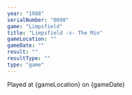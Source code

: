 ```yaml
---
year: "1988"
serialNumber: "0098" 
game: "Limpsfield"
title: "Limpsfield -v- The Min"
gameLocation: ""
gameDate: ""
result: ""
resultType: ""
type: "game"
---
```


Played at {gameLocation} on {gameDate} 